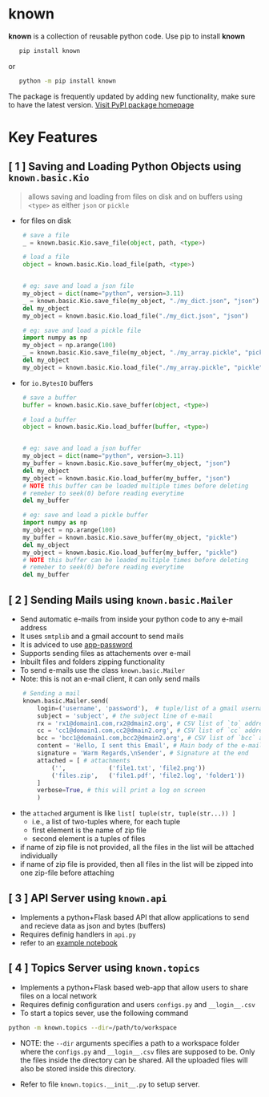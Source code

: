 
# known

**known** is a collection of reusable python code. Use pip to install **known**

```bash
   pip install known
```
or

```bash
   python -m pip install known
```
The package is frequently updated by adding new functionality, make sure to have the latest version.
[Visit PyPI package homepage](https://pypi.org/project/known)


# Key Features

## [ 1 ] Saving and Loading Python Objects using `known.basic.Kio`

> allows saving and loading from files on disk and on buffers using `<type>` as either `json` or `pickle` 
* for files on disk
```python
    # save a file
    _ = known.basic.Kio.save_file(object, path, <type>)

    # load a file
    object = known.basic.Kio.load_file(path, <type>)


    # eg: save and load a json file
    my_object = dict(name="python", version=3.11)
    _ = known.basic.Kio.save_file(my_object, "./my_dict.json", "json")
    del my_object
    my_object = known.basic.Kio.load_file("./my_dict.json", "json")

    # eg: save and load a pickle file
    import numpy as np
    my_object = np.arange(100)
    _ = known.basic.Kio.save_file(my_object, "./my_array.pickle", "pickle")
    del my_object
    my_object = known.basic.Kio.load_file("./my_array.pickle", "pickle")

```
* for `io.BytesIO` buffers

```python
    # save a buffer
    buffer = known.basic.Kio.save_buffer(object, <type>)

    # load a buffer
    object = known.basic.Kio.load_buffer(buffer, <type>)


    # eg: save and load a json buffer
    my_object = dict(name="python", version=3.11)
    my_buffer = known.basic.Kio.save_buffer(my_object, "json")
    del my_object
    my_object = known.basic.Kio.load_buffer(my_buffer, "json") 
    # NOTE this buffer can be loaded multiple times before deleting
    # remeber to seek(0) before reading everytime
    del my_buffer

    # eg: save and load a pickle buffer
    import numpy as np
    my_object = np.arange(100)
    my_buffer = known.basic.Kio.save_buffer(my_object, "pickle")
    del my_object
    my_object = known.basic.Kio.load_buffer(my_buffer, "pickle")
    # NOTE this buffer can be loaded multiple times before deleting
    # remeber to seek(0) before reading everytime
    del my_buffer

```

## [ 2 ] Sending Mails using `known.basic.Mailer`

* Send automatic e-mails from inside your python code to any e-mail address
* It uses `smtplib` and a gmail account to send mails
*  It is adviced to use [app-password](https://myaccount.google.com/apppasswords)
* Supports sending files as attachements over e-mail 
* Inbuilt files and folders zipping functionality
* To send e-mails use the class `known.basic.Mailer` 
* Note: this is not an e-mail client, it can only send mails

```python
    # Sending a mail
    known.basic.Mailer.send(
        login=('username', 'password'),  # tuple/list of a gmail username and app-password
        subject = 'subject', # the subject line of e-mail
        rx = 'rx1@domain1.com,rx2@dmain2.org', # CSV list of `to` addresses
        cc = 'cc1@domain1.com,cc2@dmain2.org', # CSV list of `cc` addresses
        bcc = 'bcc1@domain1.com,bcc2@dmain2.org', # CSV list of `bcc` addresses
        content = 'Hello, I sent this Email', # Main body of the e-mail msg
        signature = 'Warm Regards,\nSender', # Signature at the end
        attached = [ # attachments
            ('',            ('file1.txt', 'file2.png'))
            ('files.zip',   ('file1.pdf', 'file2.log', 'folder1'))
        ] 
        verbose=True, # this will print a log on screen
        )
```
* the `attached` argument is like `list[ tuple(str, tuple(str...)) ]`
    * i.e., a list of two-tuples where, for each tuple
    * first element is the name of zip file
    * second element is a tuples of files 
* if name of zip file is not provided, all the files in the list will be attached individually
* if name of zip file is provided, then all files in the list will be zipped into one zip-file before attaching

## [ 3 ] API Server using `known.api`

* Implements a python+Flask based API that allow applications to send and recieve data as json and bytes (buffers)
* Requires definig handlers in `api.py`
* refer to an [example notebook](examples/api-demo.ipynb)


## [ 4 ] Topics Server using `known.topics`

* Implements a python+Flask based web-app that allow users to share files on a local network
* Requires definig configuration and users `configs.py` and `__login__.csv`
* To start a topics sever, use the following command
```bash
python -m known.topics --dir=/path/to/workspace
```
* NOTE: the `--dir` arguments specifies a path to a workspace folder where the `configs.py` and `__login__.csv` files are supposed to be. Only the files inside the directory can be shared. All the uploaded files will also be stored inside this directory.

* Refer to file `known.topics.__init__.py` to setup server.

